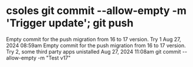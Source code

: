 # csoles git commit --allow-empty -m 'Trigger update'; git push
Empty commit for the push migration from 16 to 17 version. Try 1
Aug 27, 2024 08:59am
Empty commit for the push migration from 16 to 17 version. Try 2, some third party apps unistalled
Aug 27, 2024 11:08am
git commit --allow-empty -m "Test v17"
